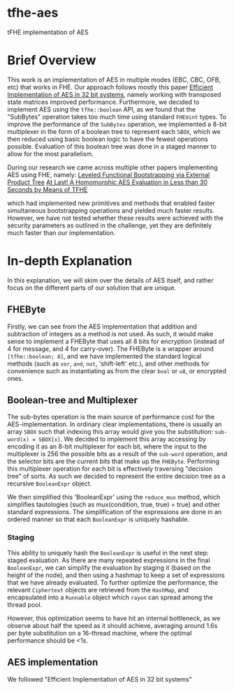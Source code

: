 # tfhe-aes
tFHE implementation of AES


# Brief Overview
This work is an implementation of AES in multiple modes (EBC, CBC, OFB, etc) that works in FHE. Our approach follows mostly this paper [Efficient Implementation of AES in 32 bit systems](https://link.springer.com/content/pdf/10.1007/3-540-36400-5_13.pdf), namely working with transposed state matrices improved performance. Furthermore, we decided to implement AES using the `tfhe::boolean` API, as we found that the "SubBytes" operation takes too much time using standard `FHEUint` types. To improve the performance of the `SubBytes` operation, we implemented a 8-bit multiplexer in the form of a boolean tree to represent each `SBOX`, which we then reduced using basic boolean logic to have the fewest operations possible. Evaluation of this boolean tree was done in a staged manner to allow for the most parallelism. 

During our research we came across multiple other papers implementing AES using FHE, namely: 
[Leveled Functional Bootstrapping via External Product Tree]()
[At Last! A Homomorphic AES Evaluation in Less than 30 Seconds by Means of TFHE]()

which had implemented new primitives and methods that enabled faster simultaneous bootstrapping operations and yielded much faster results. However, we have not tested whether these results were achieved with the security parameters as outlined in the challenge, yet they are definitely much faster than our implementation.

# In-depth Explanation

In this explanation, we will skim over the details of AES itself, and rather focus on the different parts of our solution that are unique.

## FHEByte
Firstly, we can see from the AES implementation that addition and subtraction of integers as a method is not used. As such, it would make sense to implement a FHEByte that uses all 8 bits for encryption (instead of 4 for message, and 4 for carry-over). The FHEByte is a wrapper around `[tfhe::boolean; 8]`, and we have implemented the standard logical methods (such as `xor`, `and`, `not`, 'shift-left' etc.), and other methods for convenience such as instantiating as from the clear `bool` or `u8`, or encrypted ones. 

## Boolean-tree and Multiplexer
The sub-bytes operation is the main source of performance cost for the AES-implementation. In ordinary clear implementations, there is usually an array `SBOX` such that indexing this array would give you the substitution: `sub-word(x) = SBOX[x]`. We decided to implement this array accessing by encoding it as an 8-bit multiplexer for each bit, where the input to the multiplexer is 256 the possible bits as a result of the `sub-word` operation, and the selector bits are the current bits that make up the `FHEByte`. Performing this multiplexer operation for each bit is effectively traversing "decision tree" of sorts. As such we decided to represent the entire decision tree as a recursive `BooleanExpr` object.

We then simplified this 'BooleanExpr' using the `reduce_mux` method, which simplifies tautologies (such as mux(condition, true, true) = true) and other standard expressions. The simplification of the expressions are done in an ordered manner so that each `BooleanExpr` is uniquely hashable.

### Staging
This ability to uniquely hash the `BooleanExpr` is useful in the next step: staged evaluation. As there are many repeated expressions in the final `BooleanExpr`, we can simplify the evaluation by staging it (based on the height of the node), and then using a hashmap to keep a set of expressions that we have already evaluated. To further optimize the performance, the relevant `Ciphertext` objects are retrieved from the `HashMap`, and encapsulated into a `Runnable` object which `rayon` can spread among the thread pool. 

However, this optimization seems to have hit an internal bottleneck, as we observe about half the speed as it should achieve, averaging around 1.6s per byte substitution on a 16-thread machine, where the optimal performance should be <1s.

## AES implementation
We followed "Efficient Implementation of AES in 32 bit systems" 

